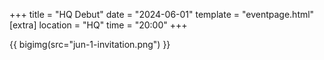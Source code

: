 +++
title = "HQ Debut"
date = "2024-06-01"
template = "eventpage.html"
[extra]
location = "HQ"
time = "20:00"
+++

{{ bigimg(src="jun-1-invitation.png") }}
